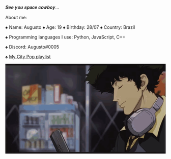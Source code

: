   ‎‎‎‎‎‎‎‎𝑺𝒆𝒆 𝒚𝒐𝒖 𝒔𝒑𝒂𝒄𝒆 𝒄𝒐𝒘𝒃𝒐𝒚...

  About me:
  
 ♠️ Name: Augusto
 ‎‎♠️ Age: 19
 ‎‎♠️ Birthday: 28/07
 ‎‎♠️ Country: Brazil
 
 ♠️ Programming languages I use: Python, JavaScript, C++
 
 ♠️ Discord: Augusto#0005
 
 ♠️ [My City Pop playlist](https://www.youtube.com/playlist?list=PL6Gs-JOdBG-nS_dpxutNZFj9DcNkUafyV)
  
  
![](cowboy-bebop-spike.gif)
